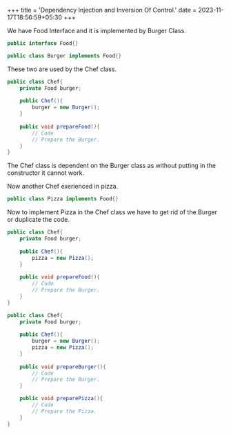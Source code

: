 +++
title = 'Dependency Injection and Inversion Of Control.'
date = 2023-11-17T18:56:59+05:30
+++



We have Food Interface and it is implemented by Burger Class.
```java
public interface Food{}
```
```java
public class Burger implements Food{}
```
These two are used by the Chef class.
```java
public class Chef{
    private Food burger;
    
    public Chef(){
        burger = new Burger();
    }
    
    public void prepareFood(){
        // Code 
        // Prepare the Burger.
    }
}
```

The Chef class is dependent on the Burger class as without putting in the constructor it cannot work.

Now another Chef exerienced in pizza.
```java
public class Pizza implements Food{}
```

Now to implement Pizza in the Chef class we have to get rid of the Burger or duplicate the code.
```java
public class Chef{
    private Food burger;
    
    public Chef(){
        pizza = new Pizza();
    }
    
    public void prepareFood(){
        // Code 
        // Prepare the Burger.
    }
}
```
```java
public class Chef{
    private Food burger;
    
    public Chef(){
        burger = new Burger();
        pizza = new Pizza();
    }
    
    public void prepareBurger(){
        // Code 
        // Prepare the Burger.
    }

    public void preparePizza(){
        // Code 
        // Prepare the Pizza.
    }
}
```